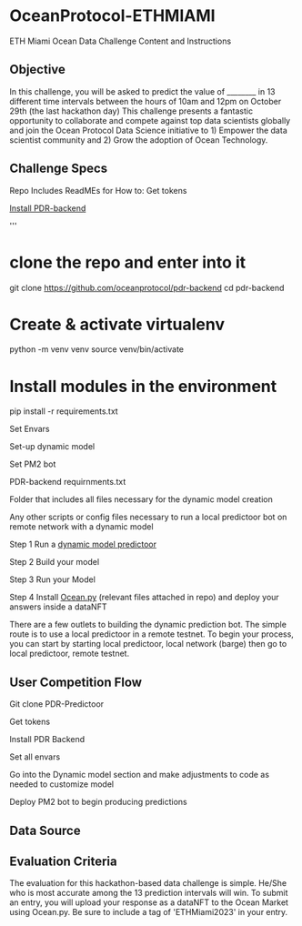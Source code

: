 # OceanProtocol-ETHMIAMI
ETH Miami Ocean Data Challenge Content and Instructions 


## Objective 
In this challenge, you will be asked to predict the value of ________ in 13 different time intervals between the hours of 10am and 12pm on October 29th (the last hackathon day)
This challenge presents a fantastic opportunity to collaborate and compete against top data scientists globally and join the Ocean Protocol Data Science initiative to 1) Empower the data scientist community and 2) Grow the adoption of Ocean Technology.

## Challenge Specs
Repo Includes ReadMEs for How to:
Get tokens

[Install PDR-backend](https://github.com/nickscavuzzo33/OceanProtocol-ETHMIAMI/blob/main/install%20pdr%20backend%20.md)

'''
# clone the repo and enter into it
git clone https://github.com/oceanprotocol/pdr-backend
cd pdr-backend

# Create & activate virtualenv
python -m venv venv
source venv/bin/activate

# Install modules in the environment
pip install -r requirements.txt

Set Envars

Set-up dynamic model

Set PM2 bot

PDR-backend requirnments.txt

Folder that includes all files necessary for the dynamic model creation

Any other scripts or config files necessary to run a local predictoor bot on remote network with a dynamic model

Step 1 Run a [dynamic model predictoor](https://github.com/nickscavuzzo33/OceanProtocol-ETHMIAMI/blob/main/dynamic-model%20.md)

Step 2 Build your model 

Step 3 Run your Model 

Step 4 Install [Ocean.py](https://github.com/nickscavuzzo33/OceanProtocol-ETHMIAMI/blob/main/installoceanpy.md) (relevant files attached in repo) and deploy your answers inside a dataNFT

There are a few outlets to building the dynamic prediction bot. The simple route is to use a local predictoor in a remote testnet. To begin your process, you can start by starting local predictoor, local network (barge) then go to local predictoor, remote testnet. 

## User Competition Flow 
Git clone  PDR-Predictoor

Get tokens

Install PDR Backend

Set all envars

Go into the Dynamic model section and make adjustments to code as needed to customize model

Deploy PM2 bot to begin producing predictions




## Data Source 


## Evaluation Criteria 
The evaluation for this hackathon-based data challenge is simple. He/She who is most accurate among the 13 prediction intervals will win. To submit an entry, you will upload your response as a dataNFT to the Ocean Market using Ocean.py. Be sure to include a tag of 'ETHMiami2023' in your entry.
